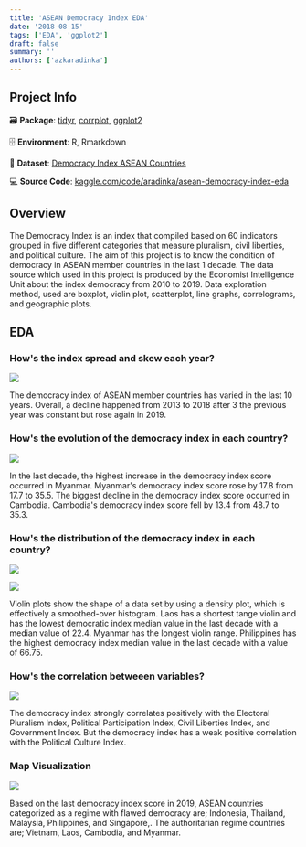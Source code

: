 ```yaml
---
title: 'ASEAN Democracy Index EDA'
date: '2018-08-15'
tags: ['EDA', 'ggplot2']
draft: false
summary: ''
authors: ['azkaradinka']
---
```


<TOCInline toc={props.toc} asDisclosure toHeading={3} />

## Project Info

🗃 **Package**: [tidyr](https://cran.r-project.org/web/packages/tidyr/index.html), [corrplot](https://cran.r-project.org/web/packages/corrplot/), [ggplot2](https://cran.r-project.org/web/packages/ggplot2/index.html)

🗄 **Environment**: R, Rmarkdown

🔗 **Dataset**: [Democracy Index ASEAN Countries](https://www.kaggle.com/datasets/aradinka/democracy-index-asean-countries-20102019)

💻 **Source Code**:  [kaggle.com/code/aradinka/asean-democracy-index-eda](https://www.kaggle.com/code/aradinka/asean-democracy-index-eda)

## Overview

The Democracy Index is an index that compiled based on 60 indicators grouped in five different categories that measure pluralism, civil liberties, and political culture. The aim of this project is to know the condition of democracy in ASEAN member countries in the last 1 decade. The data source which used in this project is produced by the Economist Intelligence Unit about the index democracy from 2010 to 2019. Data exploration method, used are boxplot, violin plot, scatterplot, line graphs, correlograms, and geographic plots.

## EDA

### How's the index spread and skew each year?

![](/static/images/projects/asean-1.png)

The democracy index of ASEAN member countries has varied in the last 10 years. Overall, a decline happened from 2013 to 2018 after 3 the previous year was constant but rose again in 2019.

### How's the evolution of the democracy index  in each country?

![](/static/images/projects/asean-2.png)

In the last decade, the highest increase in the democracy index score occurred in Myanmar. Myanmar's democracy index score rose by 17.8 from 17.7 to 35.5. The biggest decline in the democracy index score occurred in Cambodia. Cambodia's democracy index score fell by 13.4 from 48.7 to 35.3.

### How's the distribution of the democracy index  in each country?

![](/static/images/projects/asean-3.png)

![](/static/images/projects/asean-median-df.png)

Violin plots show the shape of a data set by using a density plot, which is effectively a smoothed-over histogram. Laos has a shortest tange violin and has the lowest democratic index median value in the last decade with a median value of 22.4. Myanmar has the longest violin range. Philippines has the highest democracy index median value in the last decade with a value of 66.75.

### How's the correlation betweeen variables?

![](/static/images/projects/asean-4.png)

The democracy index strongly correlates positively with the Electoral Pluralism Index, Political Participation Index, Civil Liberties Index, and Government Index. But the democracy index has a weak positive correlation with the Political Culture Index.

### Map Visualization

![](/static/images/projects/asean-5.png)

Based on the last democracy index score in 2019, ASEAN countries categorized as a regime with flawed democracy are; Indonesia, Thailand, Malaysia, Philippines, and Singapore,. The authoritarian regime countries are; Vietnam, Laos, Cambodia, and Myanmar.